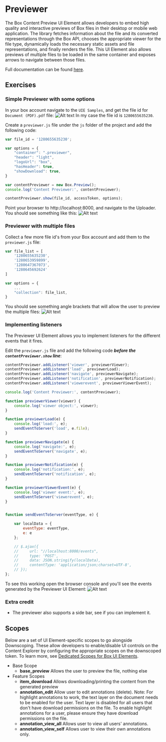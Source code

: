 # Previewer
The Box Content Preview UI Element allows developers to embed high quality and interactive previews of Box files in their desktop or mobile web application. The library fetches information about the file and its converted representations through the Box API, chooses the appropriate viewer for the file type, dynamically loads the necessary static assets and file representations, and finally renders the file. This UI Element also allows previews of multiple files to be loaded in the same container and exposes arrows to navigate between those files.

Full documentation can be found [here](https://developer.box.com/guides/embed/ui-elements/preview/).

## Exercises

### Simple Previewer with some options
In your box account navigate to the `UIE Samples`, and get the file id for `Document (PDF).pdf` file:
![Alt text](/images/preview_file_id.png)
In my case the file id is `1280655635230`.

Create a `previewer.js` file under the `js` folder of the project and add the following code:
```javascript
var file_id = '1280655635230';

var options = {
    "container": ".previewer",
    "header": "light",
    "logoUrl": "box",
    "hasHeader": true,
    "showDownload": true,
}

var contentPreviewer = new Box.Preview();
console.log('Content Previewer:', contentPreviewer);

contentPreviewer.show(file_id, accessToken, options);
```
Point your browser to http://localhost:8000, and navigate to the Uploader. You should see something like this:
![Alt text](/images/previewer.png)

### Previewer with multiple files
Collect a few more file id's from your Box account and add them to the `previewer.js` file:
```javascript
var file_list = [
    '1280655635230',
    '1280653959899',
    '1280647367073',
    '1280645692624'
]

var options = {
    ...
    "collection": file_list,
}
```
You should see something angle brackets that will allow the user to preview the multiple files:
![Alt text](/images/previewer_multi_files.png)

### Implementing listeners
The Previewer UI Element allows you to implement listeners for the different events that it fires.

Edit the `previewer.js` file and add the following code ***before the `contentPreviewer.show` line***:
```javascript
contentPreviewer.addListener('viewer', previewerViewer);
contentPreviewer.addListener('load', previewerLoad);
contentPreviewer.addListener('navigate', previewerNavigate);
contentPreviewer.addListener('notification', previewerNotification);
contentPreviewer.addListener('viewerevent', previewerViewerEvent);

console.log('Content Previewer:', contentPreviewer);

function previewerViewer(viewer) {
    console.log('viewer object:', viewer);
}

function previewerLoad(e) {
    console.log('load:', e);
    sendEventToServer('load', e.file);
}

function previewerNavigate(e) {
    console.log('navigate:', e);
    sendEventToServer('navigate', e);
}

function previewerNotification(e) {
    console.log('notification:', e);
    sendEventToServer('notification', e);
}

function previewerViewerEvent(e) {
    console.log('viewer event:', e);
    sendEventToServer('viewerevent', e);
}


function sendEventToServer(eventType, e) {

    var localData = {
        eventType: eventType,
        e: e
    };

    // $.ajax({
    //     url: "//localhost:8000/events",
    //     type: 'POST',
    //     data: JSON.stringify(localData),
    //     contentType: 'application/json;charset=UTF-8',
    // });
};
```
To see this working open the browser console and you'll see the events generated by the Previewer UI Element:
![Alt text](/images/previewer_evets.png)

### Extra credit
* The previewer also supports a side bar, see if you can implement it.

## Scopes
Below are a set of UI Element-specific scopes to go alongside Downscoping. These allow developers to enable/disable UI controls on the Content Explorer by configuring the appropriate scopes on the downscoped token. To learn more, see [Dedicated Scopes for Box UI Elements](https://developer.box.com/guides/api-calls/permissions-and-errors/scopes/).


* Base Scope
    * **base_preview**	Allows the user to preview the file, nothing else
* Feature Scopes
    * **item_download**	Allows downloading/printing the content from the generated preview
    * **annotation_edit**	Allow user to edit annotations (delete). 
    Note: For highlight annotations to work, the text layer on the document needs to be enabled for the user. Text layer is disabled for all users that don't have download permissions on the file. To enable highlight annotations for a user, please ensure they have download permissions on the file.
    * **annotation_view_all**	Allows user to view all users' annotations.
    * **annotation_view_self**	Allows user to view their own annotations only.